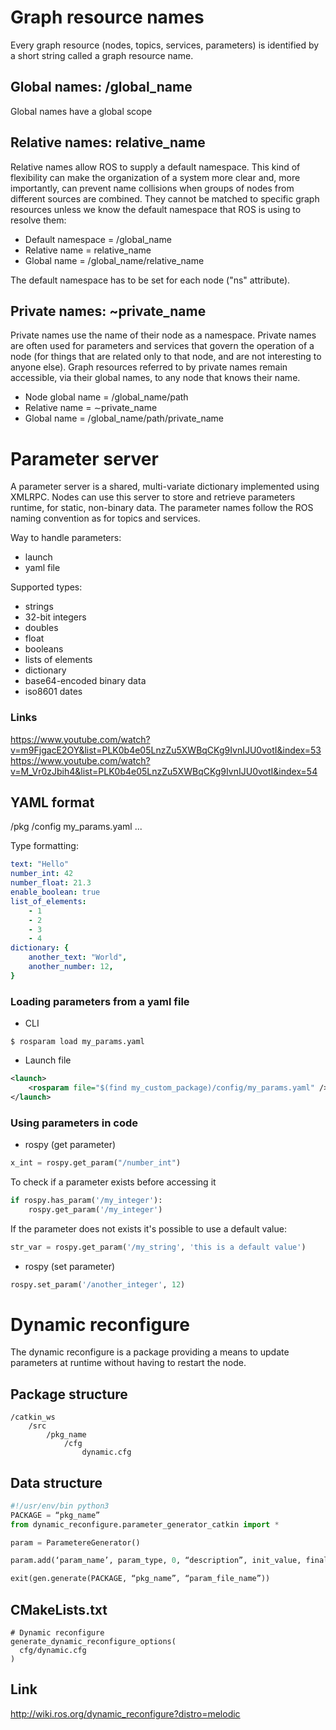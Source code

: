 

# Graph resource names
Every graph resource (nodes, topics, services, parameters) is identified by a short string called a graph resource name.

## Global names: /global_name
Global names have a global scope



## Relative names: relative_name
Relative names allow ROS to supply a default namespace. This kind of flexibility can make the organization of a system more clear and, more importantly, can prevent name collisions when groups of nodes from different sources are combined.
They cannot be matched to specific graph resources unless we know the default namespace that ROS is using to resolve them:
- Default namespace = /global_name
- Relative name = relative_name
- Global name = /global_name/relative_name

The default namespace has to be set for each node ("ns" attribute).



## Private names: ~private_name
Private names use the name of their node as a namespace. Private names are often used for parameters and services that govern the operation of a node (for things that are related only to that node, and are not interesting to anyone else). Graph resources referred to by private names remain accessible, via their global names, to any node that knows their name.
- Node global name = /global_name/path
- Relative name = ∼private_name
- Global name = /global_name/path/private_name





# Parameter server
A parameter server is a shared, multi-variate dictionary implemented using XMLRPC. Nodes can use this server to store and retrieve parameters runtime, for static, non-binary data.
The parameter names follow the ROS naming convention as for topics and services.


Way to handle parameters:
* launch
* yaml file

Supported types:
* strings
* 32-bit integers
* doubles
* float
* booleans
* lists of elements
* dictionary
* base64-encoded binary data
* iso8601 dates


### Links
https://www.youtube.com/watch?v=m9FjgacE2OY&list=PLK0b4e05LnzZu5XWBqCKg9IvnIJU0votI&index=53
https://www.youtube.com/watch?v=M_Vr0zJbih4&list=PLK0b4e05LnzZu5XWBqCKg9IvnIJU0votI&index=54


## YAML format

/pkg
    /config
        my_params.yaml
    ...

Type formatting:

``` yaml
text: "Hello"
number_int: 42 
number_float: 21.3
enable_boolean: true
list_of_elements:
    - 1
    - 2
    - 3
    - 4
dictionary: {
    another_text: "World",
    another_number: 12,
}
```

### Loading parameters from a yaml file

* CLI

```
$ rosparam load my_params.yaml
```

* Launch file

``` xml
<launch>
    <rosparam file="$(find my_custom_package)/config/my_params.yaml" />
</launch>
```


### Using parameters in code

* rospy (get parameter)

``` python
x_int = rospy.get_param("/number_int")
```

To check if a parameter exists before accessing it
``` python
if rospy.has_param('/my_integer'):
    rospy.get_param('/my_integer')
```

If the parameter does not exists it's possible to use a default value:
``` python
str_var = rospy.get_param('/my_string', 'this is a default value')
```

* rospy (set parameter)
``` python
rospy.set_param('/another_integer', 12)
```



# Dynamic reconfigure
The dynamic reconfigure is a package providing a means to update parameters at runtime without having to restart the node.

## Package structure
```
/catkin_ws
    /src
        /pkg_name
            /cfg
                dynamic.cfg
```

## Data structure
``` python
#!/usr/env/bin python3
PACKAGE = “pkg_name”
from dynamic_reconfigure.parameter_generator_catkin import *

param = ParametereGenerator()

param.add(‘param_name’, param_type, 0, “description”, init_value, final_value)

exit(gen.generate(PACKAGE, “pkg_name”, “param_file_name”))
```


## CMakeLists.txt
```
# Dynamic reconfigure
generate_dynamic_reconfigure_options(
  cfg/dynamic.cfg
)
```

## Link
http://wiki.ros.org/dynamic_reconfigure?distro=melodic






